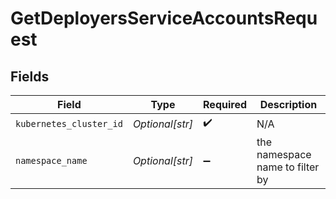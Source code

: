 # GetDeployersServiceAccountsRequest


## Fields

| Field                           | Type                            | Required                        | Description                     |
| ------------------------------- | ------------------------------- | ------------------------------- | ------------------------------- |
| `kubernetes_cluster_id`         | *Optional[str]*                 | :heavy_check_mark:              | N/A                             |
| `namespace_name`                | *Optional[str]*                 | :heavy_minus_sign:              | the namespace name to filter by |